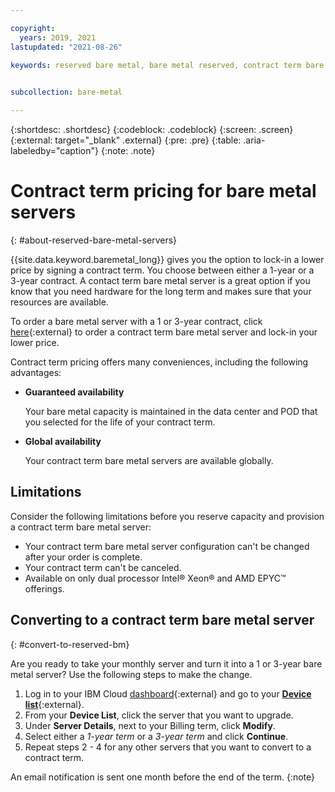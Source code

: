 ```yaml
---

copyright:
  years: 2019, 2021
lastupdated: "2021-08-26"

keywords: reserved bare metal, bare metal reserved, contract term bare metal, contract term bare metal server, contracr term server, contract term, 1 year server, 3 year server, 1 year bare metal, 3 year bare metal, 1 year bare metal server, 3 year bare metal server  
 

subcollection: bare-metal

---
```


{:shortdesc: .shortdesc}
{:codeblock: .codeblock}
{:screen: .screen}
{:external: target="_blank" .external}
{:pre: .pre}
{:table: .aria-labeledby="caption"}
{:note: .note}

# Contract term pricing for bare metal servers
{: #about-reserved-bare-metal-servers}

{{site.data.keyword.baremetal_long}} gives you the option to lock-in a lower price by signing a contract term. You choose between either a 1-year or a 3-year contract. A contact term bare metal server is a great option if you know that you need hardware for the long term and makes sure that your resources are available. 

To order a bare metal server with a 1 or 3-year contract, click [here](https://cloud.ibm.com/gen1/infrastructure/provision/bm?type=reserved){:external} to order a contract term bare metal server and lock-in your lower price.

Contract term pricing offers many conveniences, including the following advantages:

* **Guaranteed availability**

  Your bare metal capacity is maintained in the data center and POD that you selected for the life of your contract term.

* **Global availability**

   Your contract term bare metal servers are available globally. 

## Limitations

Consider the following limitations before you reserve capacity and provision a contract term bare metal server:

* Your contract term bare metal server configuration can't be changed after your order is complete. 
* Your contract term can't be canceled.
* Available on only dual processor Intel® Xeon® and AMD EPYC™ offerings. 

## Converting to a contract term bare metal server
{: #convert-to-reserved-bm}

Are you ready to take your monthly server and turn it into a 1 or 3-year bare metal server? Use the following steps to make the change.

1. Log in to your IBM Cloud [dashboard](https://cloud.ibm.com/){:external} and go to your [**Device list**](https://cloud.ibm.com/gen1/infrastructure/devices){:external}. 
2. From your **Device List**, click the server that you want to upgrade.
3. Under **Server Details**, next to your Billing term, click **Modify**.
4. Select either a _1-year term_ or a _3-year term_ and click **Continue**.
5. Repeat steps 2 - 4 for any other servers that you want to convert to a contract term. 

An email notification is sent one month before the end of the term.
{:note}
